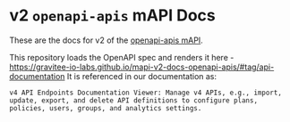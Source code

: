 # v2 `openapi-apis` mAPI Docs

These are the docs for v2 of the [openapi-apis mAPI](https://github.com/gravitee-io/gravitee-api-management/blob/master/gravitee-apim-rest-api/gravitee-apim-rest-api-management-v2/gravitee-apim-rest-api-management-v2-rest/src/main/resources/openapi/openapi-apis.yaml).

This repository loads the OpenAPI spec and renders it here - https://gravitee-io-labs.github.io/mapi-v2-docs-openapi-apis/#tag/api-documentation
It is referenced in our documentation as:

```
v4 API Endpoints Documentation Viewer: Manage v4 APIs, e.g., import, update, export, and delete API definitions to configure plans, policies, users, groups, and analytics settings.
```
